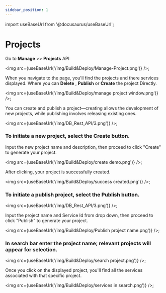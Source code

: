 ```yaml
---
sidebar_position: 1
---
```


import useBaseUrl from '@docusaurus/useBaseUrl';

# Projects

Go to **Manage** >> **Projects** API

<img src={useBaseUrl('/img/Build&Deploy/Manage-Project.png')} />;

When you navigate to the page, you'll find the projects and there services displayed. Where you can **Delete** , **Publish** or **Create** the project Directly.

<img src={useBaseUrl('/img/Build&Deploy/manage project window.png')} />;


You can create and publish a project—creating allows the development of new projects, while publishing involves releasing existing ones.

<img src={useBaseUrl('/img/DB_Rest_API/3.png')} />;

### To initiate a new project, select the **Create** button.

Input the new project name and description, then proceed to click "Create" to generate your project.

<img src={useBaseUrl('/img/Build&Deploy/create demo.png')} />;

After clicking, your project is successfully created.

<img src={useBaseUrl('/img/Build&Deploy/success created.png')} />;

### To initiate a publish project, select the **Publish** button. 

<img src={useBaseUrl('/img/DB_Rest_API/3.png')} />;

Input the  project name and Service Id from drop down, then proceed to click "Publish" to generate your project.

<img src={useBaseUrl('/img/Build&Deploy/Publish project name.png')} />;

### In search bar enter the project name; relevant projects will appear for selection.

<img src={useBaseUrl('/img/Build&Deploy/search project.png')} />;

Once you click on the displayed project, you'll find all the services associated with that specific project.

<img src={useBaseUrl('/img/Build&Deploy/services in search.png')} />;
